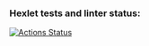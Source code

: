 ### Hexlet tests and linter status:
[![Actions Status](https://github.com/Vad1mBochkarev/java-project-61/actions/workflows/hexlet-check.yml/badge.svg)](https://github.com/Vad1mBochkarev/java-project-61/actions)